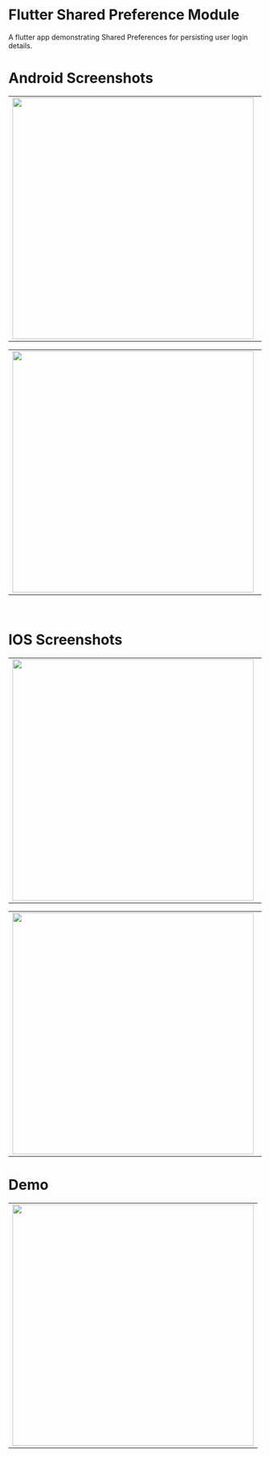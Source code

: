 # Flutter Shared Preference Module
A flutter app demonstrating Shared Preferences for persisting user login details.

# Android Screenshots

<table>
  <tr>
    <td><img src="https://github.com/MarvelApps-Flutter/flutter_shared_preference/blob/master/screenshots/android/android1.png" height="480px"></td>
    <td><img src="https://github.com/MarvelApps-Flutter/flutter_shared_preference/blob/master/screenshots/android/android2.png" height="480px"></td>
    <td><img src="https://github.com/MarvelApps-Flutter/flutter_shared_preference/blob/master/screenshots/android/android3.png" height="480px"></td>
  </tr>
 </table>

<table>
  <tr>
    <td><img src="https://github.com/MarvelApps-Flutter/flutter_shared_preference/blob/master/screenshots/android/android4.png" height="480px"></td>
    <td><img src="https://github.com/MarvelApps-Flutter/flutter_shared_preference/blob/master/screenshots/android/android5.png" height="480px"></td>
    
  </tr>
 </table>

</br>

# IOS Screenshots

<table>
  <tr>
    <td><img src="https://github.com/MarvelApps-Flutter/flutter_shared_preference/blob/master/screenshots/ios/ios1.png" height="480px"></td>
    <td><img src="https://github.com/MarvelApps-Flutter/flutter_shared_preference/blob/master/screenshots/ios/ios2.png" height="480px"></td>
    <td><img src="https://github.com/MarvelApps-Flutter/flutter_shared_preference/blob/master/screenshots/ios/ios3.png" height="480px"></td>
  </tr>
 </table>

<table>
  <tr>
    <td><img src="https://github.com/MarvelApps-Flutter/flutter_shared_preference/blob/master/screenshots/ios/ios4.png" height="480px"></td>
    <td><img src="https://github.com/MarvelApps-Flutter/flutter_shared_preference/blob/master/screenshots/ios/ios5.png" height="480px"></td>
    <td><img src="https://github.com/MarvelApps-Flutter/flutter_shared_preference/blob/master/screenshots/ios/ios6.png" height="480px"></td>
  </tr>
 </table>

 # Demo
  <table>
  <tr>
  <td><img src="https://github.com/MarvelApps-Flutter/flutter_shared_preference/blob/master/working_demo/shared_preference_demo.gif" height="480px"></td>
    </tr>
  </table>

